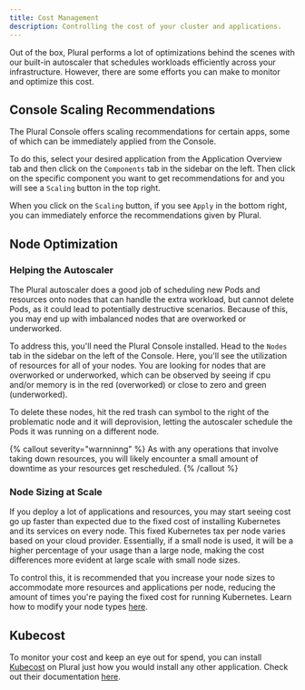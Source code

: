 ```yaml
---
title: Cost Management
description: Controlling the cost of your cluster and applications.
---
```


Out of the box, Plural performs a lot of optimizations behind the scenes with our built-in autoscaler that schedules workloads efficiently across your infrastructure. However, there are some efforts you can make to monitor and optimize this cost.

## Console Scaling Recommendations

The Plural Console offers scaling recommendations for certain apps, some of which can be immediately applied from the Console.

To do this, select your desired application from the Application Overview tab and then click on the `Components` tab in the sidebar on the left. Then click on the specific component you want to get recommendations for and you will see a `Scaling` button in the top right. 

When you click on the `Scaling` button, if you see `Apply` in the bottom right, you can immediately enforce the recommendations given by Plural.

## Node Optimization

### Helping the Autoscaler

The Plural autoscaler does a good job of scheduling new Pods and resources onto nodes that can handle the extra workload, but cannot delete Pods, as it could lead to potentially destructive scenarios. Because of this, you may end up
with imbalanced nodes that are overworked or underworked.

To address this, you'll need the Plural Console installed. Head to the `Nodes` tab in the sidebar on the left of the Console. Here, you'll see the utilization of resources for all of your nodes. You are looking for nodes that are overworked or underworked, which can be observed by seeing if cpu and/or memory is in the red (overworked) or close to zero and green (underworked).

To delete these nodes, hit the red trash can symbol to the right of the problematic node and it will deprovision, letting the autoscaler schedule the Pods it was running on a different node.

{% callout severity="warnninng" %}
As with any operations that involve taking down resources, you will likely encounter a small amount of downtime as your resources get rescheduled.
{% /callout %}

### Node Sizing at Scale

If you deploy a lot of applications and resources, you may start seeing cost go up faster than expected due to the fixed cost of installing Kubernetes and its services on every node.  This fixed Kubernetes tax per node varies based on your cloud provider. Essentially, if a small node is used, it will be a higher percentage of your usage than a large node, making the cost differences more evident at large scale with small node sizes.

To control this, it is recommended that you increase your node sizes to accommodate more resources and applications per node, reducing the amount of times you're paying the fixed cost for running Kubernetes.
Learn how to modify your node types [here](/operations/cluster-configuration#modifying-node-types).

## Kubecost

To monitor your cost and keep an eye out for spend, you can install [Kubecost](/applications/kubecost) on Plural just how you would install any other application. Check out their documentation [here](https://docs.kubecost.com/).

